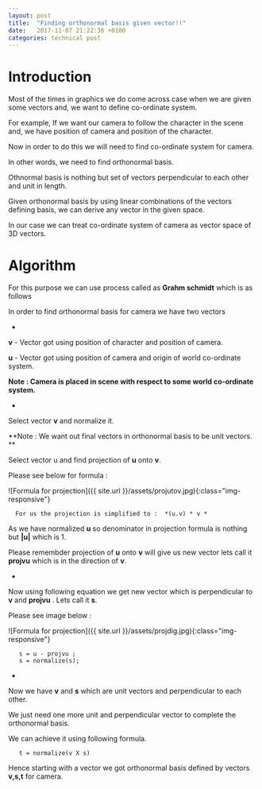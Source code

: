 ```yaml
---
layout: post
title:  "Finding orthonormal basis given vector!!"
date:   2017-11-07 21:22:36 +0100
categories: technical post
---
```


**Introduction**
==========================================================================================================================================================================================
Most of the times in graphics we do come across case when we are given some vectors and, we want to define co-ordinate system.  

For example, If we want our camera to follow the character in the scene  and, we have position of camera and position of the character.  

Now in order to do this we will need to find co-ordinate system for camera.  

In other words, we need to find orthonormal basis.   

Othnormal basis is nothing but set of vectors perpendicular to each other and unit in length.  

Given orthonormal basis by using linear combinations of the vectors defining basis, we can derive any vector in the given space.  

In our case we can treat co-ordinate system of camera as vector space of 3D vectors.  


**Algorithm**
==========================================================================================================================================================================================
For this purpose we can use process called as **Grahm schmidt** which is as follows  

In order to find orthonormal basis for camera we have two vectors   


+

  **v** - Vector got using position of character and position of camera.  
  
  **u** - Vector got using position of camera and origin of world co-ordinate system.  
  
  
  **Note : Camera is placed in scene with respect to some world co-ordinate system.**  
  

+

  Select vector **v** and normalize it.  
  
  **Note : We want out final vectors in orthonormal basis to be unit vectors. **  
  
  Select vector u and find projection of **u** onto **v**.   
  
  Please see below for formula :   

  ![Formula for projection]({{ site.url }}/assets/projutov.jpg){:class="img-responsive"}  
  

~~~~~~~~~~~~~~~~~~~~~~~~~~~~~~~~~~~~~~~~~~~~~~~~~~~~~~~~~~~~~~~~~~~~~~~~~~~~~~~~~~~~~~~~~~~~~~~~~~~~~~~~~~~~~~~~~~~~~~~~~~~~~~~~~~~~~~~~~~~~~~~~~~~~~~~~~~~~~~~~~~~~~~~~~~~~~~~~~~~~~~~~~~~~~~~~~~~~  
  For us the projection is simplified to :  *(u.v) * v *
~~~~~~~~~~~~~~~~~~~~~~~~~~~~~~~~~~~~~~~~~~~~~~~~~~~~~~~~~~~~~~~~~~~~~~~~~~~~~~~~~~~~~~~~~~~~~~~~~~~~~~~~~~~~~~~~~~~~~~~~~~~~~~~~~~~~~~~~~~~~~~~~~~~~~~~~~~~~~~~~~~~~~~~~~~~~~~~~~~~~~~~~~~~~~~~~~~~~
  
  As we have normalized **u** so denominator in projection formula is nothing but **|u|** which is 1.  
  
  Please remembder projection of **u** onto **v** will give us new vector lets call it **projvu** which is in the direction of **v**.  
  

+

  Now using following equation we get new vector which is perpendicular to **v** and **projvu** . Lets call it **s**.  
  
  Please see image below :  
  

  ![Formula for projection]({{ site.url }}/assets/projdig.jpg){:class="img-responsive"}  
  

~~~~~~~~~~~~~~~~~~~~~~~~~~~~~~~~~~~~~~~~~~~~~~~~~~~~~~~~~~~~~~~~~~~~~~~~~~~~~~~~~~~~~~~~~~~~~~~~~~~~~~~~~~~~~~~~~~~~~~~~~~~~~~~~~~~~~~~~~~~~~~~~~~~~~~~~~~~~~~~~~~~~~~~~~~~~~~~~~~~~~~~~~~~~~~~~~~~~
   s = u - projvu ; 
   s = normalize(s);
~~~~~~~~~~~~~~~~~~~~~~~~~~~~~~~~~~~~~~~~~~~~~~~~~~~~~~~~~~~~~~~~~~~~~~~~~~~~~~~~~~~~~~~~~~~~~~~~~~~~~~~~~~~~~~~~~~~~~~~~~~~~~~~~~~~~~~~~~~~~~~~~~~~~~~~~~~~~~~~~~~~~~~~~~~~~~~~~~~~~~~~~~~~~~~~~~~~~  
+

   Now we have **v** and **s** which are unit vectors and perpendicular to each other.   
   
   We just need one more unit and perpendicular vector to complete the orthonormal basis.  
   
   We can achieve it using following formula.  
   

~~~~~~~~~~~~~~~~~~~~~~~~~~~~~~~~~~~~~~~~~~~~~~~~~~~~~~~~~~~~~~~~~~~~~~~~~~~~~~~~~~~~~~~~~~~~~~~~~~~~~~~~~~~~~~~~~~~~~~~~~~~~~~~~~~~~~~~~~~~~~~~~~~~~~~~~~~~~~~~~~~~~~~~~~~~~~~~~~~~~~~~~~~~~~~~~~~~~  
   t = normalize(v X s)
~~~~~~~~~~~~~~~~~~~~~~~~~~~~~~~~~~~~~~~~~~~~~~~~~~~~~~~~~~~~~~~~~~~~~~~~~~~~~~~~~~~~~~~~~~~~~~~~~~~~~~~~~~~~~~~~~~~~~~~~~~~~~~~~~~~~~~~~~~~~~~~~~~~~~~~~~~~~~~~~~~~~~~~~~~~~~~~~~~~~~~~~~~~~~~~~~~~~

   Hence starting with a vector we got orthonormal basis defined by vectors **v,s,t** for camera.   
   